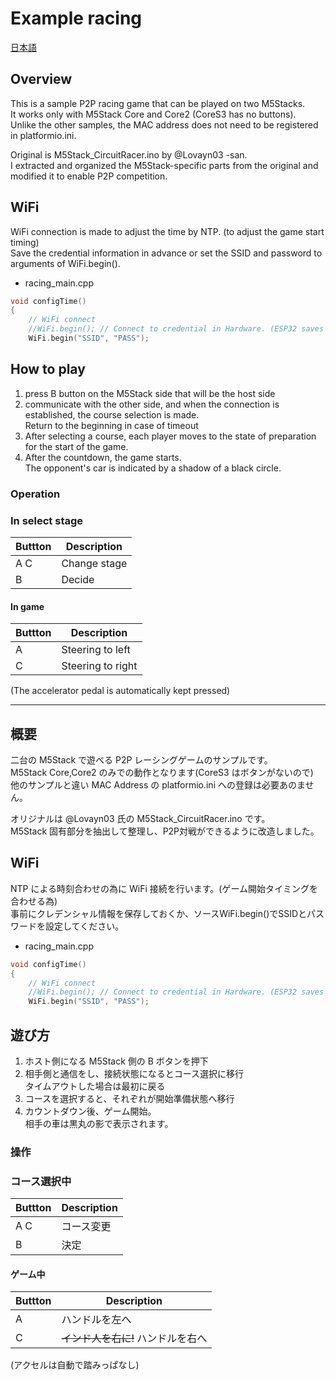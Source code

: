 # Example racing

[日本語](#概要)

## Overview
This is a sample P2P racing game that can be played on two M5Stacks.  
It works only with M5Stack Core and Core2 (CoreS3 has no buttons).  
Unlike the other samples, the MAC address does not need to be registered in platformio.ini.

Original is M5Stack_CircuitRacer.ino by @Lovayn03 -san.  
I extracted and organized the M5Stack-specific parts from the original and modified it to enable P2P competition.

## WiFi
WiFi connection is made to adjust the time by NTP. (to adjust the game start timing)  
Save the credential information in advance or set the SSID and password to arguments of WiFi.begin().

* racing_main.cpp
```cpp
void configTime()
{
    // WiFi connect
    //WiFi.begin(); // Connect to credential in Hardware. (ESP32 saves the last WiFi connection)
    WiFi.begin("SSID", "PASS");
```

## How to play

1. press B button on the M5Stack side that will be the host side
1. communicate with the other side, and when the connection is established, the course selection is made.  
Return to the beginning in case of timeout
1. After selecting a course, each player moves to the state of preparation for the start of the game. 
1. After the countdown, the game starts.  
The opponent's car is indicated by a shadow of a black circle.

### Operation

### In select stage
|Buttton|Description|
|---|---|
|A C|Change stage|
|B|Decide|


#### In game
|Buttton|Description|
|---|---|
|A|Steering to left|
|C|Steering to right|

(The accelerator pedal is automatically kept pressed)

---

## 概要
二台の M5Stack で遊べる P2P レーシングゲームのサンプルです。  
M5Stack Core,Core2 のみでの動作となります(CoreS3 はボタンがないので)  
他のサンプルと違い MAC Address の platformio.ini への登録は必要あのません。

オリジナルは @Lovayn03 氏の M5Stack_CircuitRacer.ino です。  
M5Stack 固有部分を抽出して整理し、P2P対戦ができるように改造しました。

## WiFi
NTP による時刻合わせの為に WiFi 接続を行います。(ゲーム開始タイミングを合わせる為)  
事前にクレデンシャル情報を保存しておくか、ソースWiFi.begin()でSSIDとパスワードを設定してください。

* racing_main.cpp
```cpp
void configTime()
{
    // WiFi connect
    //WiFi.begin(); // Connect to credential in Hardware. (ESP32 saves the last WiFi connection)
    WiFi.begin("SSID", "PASS");
```

## 遊び方

1. ホスト側になる M5Stack 側の B ボタンを押下
1. 相手側と通信をし、接続状態になるとコース選択に移行  
タイムアウトした場合は最初に戻る
1. コースを選択すると、それぞれが開始準備状態へ移行
1. カウントダウン後、ゲーム開始。  
相手の車は黒丸の影で表示されます。

### 操作

### コース選択中
|Buttton|Description|
|---|---|
|A C|コース変更|
|B|決定|

#### ゲーム中
|Buttton|Description|
|---|---|
|A|ハンドルを左へ|
|C|~~インド人を右に!~~ ハンドルを右へ|

(アクセルは自動で踏みっぱなし)

